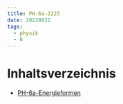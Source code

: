 ```yaml
---
title: PH-6a-2223
date: 20220822
tags:
  - physik
  - 6
---
```


# Inhaltsverzeichnis

* [PH-6a-Energieformen](PH-6a-Energieformen.md)
